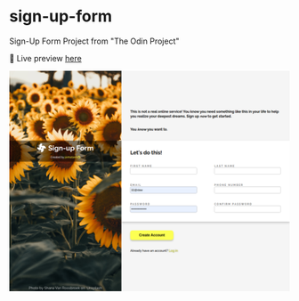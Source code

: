 # sign-up-form
Sign-Up Form Project from "The Odin Project"

📎 Live preview [here](https://jonhatanh.github.io/sign-up-form/)

![Sign-Up Form Preview](./assets/sign-up-form.png)